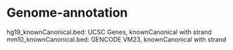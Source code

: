 # Genome-annotation
hg19_knownCanonical.bed: UCSC Genes, knownCanonical with strand\
mm10_knownCanonical.bed: GENCODE VM23, knownCanonical with strand
